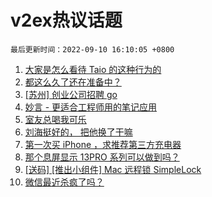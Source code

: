 # v2ex热议话题

`最后更新时间：2022-09-10 16:10:05 +0800`

1. [大家是怎么看待 Taio 的这种行为的](https://www.v2ex.com/t/878935)
1. [都这么久了还在准备中？](https://www.v2ex.com/t/878983)
1. [[苏州] 创业公司招聘 go](https://www.v2ex.com/t/878945)
1. [妙言 - 更适合工程师用的笔记应用](https://www.v2ex.com/t/878942)
1. [室友总喝我可乐](https://www.v2ex.com/t/878993)
1. [刘海挺好的， 把他换了干嘛](https://www.v2ex.com/t/879058)
1. [第一次买 iPhone ，求推荐第三方充电器](https://www.v2ex.com/t/878996)
1. [那个息屏显示 13PRO 系列可以做到吗？](https://www.v2ex.com/t/878975)
1. [[送码] [推出小组件] Mac 远程锁 SimpleLock](https://www.v2ex.com/t/879062)
1. [微信最近杀疯了吗？](https://www.v2ex.com/t/878956)

